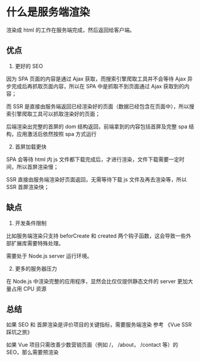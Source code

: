 # 什么是服务端渲染

渲染成 html 的工作在服务端完成，然后返回给客户端。


## 优点


1. 更好的 SEO

因为 SPA 页面的内容是通过 Ajax 获取，而搜索引擎爬取工具并不会等待 Ajax 异步完成后再抓取页面内容，所以在 SPA 中是抓取不到页面通过 Ajax 获取到的内容；

而 SSR 是直接由服务端返回已经渲染好的页面（数据已经包含在页面中），所以搜索引擎爬取工具可以抓取渲染好的页面；

后端渲染出完整的首屏的 dom 结构返回，前端拿到的内容包括首屏及完整 spa 结构，应用激活后依然按照 spa 方式运行


2. 首屏加载更快

SPA 会等待 html 内 js 文件都下载完成后，才进行渲染，文件下载需要一定时间，所以首屏渲染慢；

SSR 直接由服务端渲染好页面返回，无需等待下载 js 文件及再去渲染等，所以 SSR 首屏渲染快；



## 缺点

1. 开发条件限制

比如服务端渲染只支持 beforCreate 和 created 两个钩子函数，这会导致一些外部扩展库需要特殊处理。

需要处于 Node.js server 运行环境。


2. 更多的服务器压力

在 Node.js 中渲染完整的应用程序，显然会比仅仅提供静态文件的 server 更加大量占用 CPU 资源



## 总结

如果 SEO 和 首屏渲染是评价项目的关键指标，需要服务端渲染 参考 《Vue SSR 踩坑之旅》


如果 Vue 项目只需改善少数营销页面（例如  /， /about， /contact 等）的 SEO，那么需要预渲染
